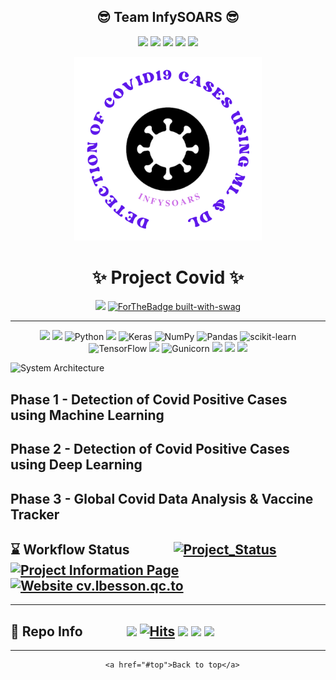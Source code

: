 <p id="#top"></p>

<h2 align="center">😎 Team InfySOARS 😎</h2>

<div align="center">

[![](https://img.shields.io/badge/Siddharth_Kulkarni-yellow?style=for-the-badge)](https://github.com/mykeysid10)
[![](https://img.shields.io/badge/Atharv_Chaudhari-blueviolet?style=for-the-badge)](https://github.com/Atharv-Chaudhari)
[![](https://img.shields.io/badge/Rutuja_Vaidya-blue?style=for-the-badge)](https://github.com/rutujavaidya15)
[![](https://img.shields.io/badge/Omkar_Patil-lightgrey?style=for-the-badge)](https://github.com/OmkarPro)
[![](https://img.shields.io/badge/Sana_Shaikh-orange?style=for-the-badge)](https://github.com/SANA-306)

</div>

<p align="center">
      <img width="300" src="https://raw.githubusercontent.com/Atharv-Chaudhari/Project-Covid/main/static/images/risklogo.png">
</p>

<h1 align="center">✨ Project Covid ✨</h1>

<div align="center">

![](http://ForTheBadge.com/images/badges/built-by-developers.svg)
[![ForTheBadge built-with-swag](http://ForTheBadge.com/images/badges/built-with-swag.svg)](https://GitHub.com/Atharv-Chaudhari)

</div>      

---

<div align="center">

![](https://img.shields.io/badge/Visual_Studio_Code-0078D4?style=for-the-badge&logo=visual%20studio%20code&logoColor=white)
![](https://img.shields.io/badge/Kaggle-20BEFF?style=for-the-badge&logo=Kaggle&logoColor=white)
![Python](https://img.shields.io/badge/python-3670A0?style=for-the-badge&logo=python&logoColor=ffdd54)
![](https://img.shields.io/badge/Django-092E20?style=for-the-badge&logo=django&logoColor=green)
![Keras](https://img.shields.io/badge/Keras-%23D00000.svg?style=for-the-badge&logo=Keras&logoColor=white)
![NumPy](https://img.shields.io/badge/numpy-%23013243.svg?style=for-the-badge&logo=numpy&logoColor=white)
![Pandas](https://img.shields.io/badge/pandas-%23150458.svg?style=for-the-badge&logo=pandas&logoColor=white)
![scikit-learn](https://img.shields.io/badge/scikit--learn-%23F7931E.svg?style=for-the-badge&logo=scikit-learn&logoColor=white)
![TensorFlow](https://img.shields.io/badge/TensorFlow-%23FF6F00.svg?style=for-the-badge&logo=TensorFlow&logoColor=white)
![](https://img.shields.io/badge/Tableau-E97627?style=for-the-badge&logo=Tableau&logoColor=white)
![Gunicorn](https://img.shields.io/badge/gunicorn-%298729.svg?style=for-the-badge&logo=gunicorn&logoColor=white)
![](https://img.shields.io/badge/HTML5-E34F26?style=for-the-badge&logo=html5&logoColor=white)
![](https://img.shields.io/badge/CSS3-1572B6?style=for-the-badge&logo=css3&logoColor=white)
![](https://img.shields.io/badge/JavaScript-323330?style=for-the-badge&logo=javascript&logoColor=F7DF1E)
      
</div>

![System Architecture](https://user-images.githubusercontent.com/61587515/165577978-df90f809-f638-4e38-a472-1eeedbe44656.png)

## Phase 1 - Detection of Covid Positive Cases using Machine Learning 

<!-- [Data Source](https://data.gov.il/dataset/covid-19/resource/d337959a-020a-4ed3-84f7-fca182292308) (CSV Data)
 -->
## Phase 2 - Detection of Covid Positive Cases using Deep Learning 

<!-- [Data Source](https://www.kaggle.com/tawsifurrahman/covid19-radiography-database) (Chest X-Ray Data)
 -->
## Phase 3 - Global Covid Data Analysis & Vaccine Tracker  

<!-- [Data Source](https://github.com/BloombergGraphics/covid-vaccine-tracker-data) (Live Data)
 -->
 
 
## ⌛ Workflow Status <img src="https://raw.githubusercontent.com/Atharv-Chaudhari/Project-Covid-NLP/main/Project%20Covid%20Images/arrow.gif" width="60" height="15" /> [![Project_Status](https://github.com/Atharv-Chaudhari/Project-Covid/actions/workflows/django.yml/badge.svg)](https://github.com/Atharv-Chaudhari/Project-Covid/actions/workflows/django.yml) [![Project Information Page](https://github.com/Atharv-Chaudhari/Project-Covid/actions/workflows/pages/pages-build-deployment/badge.svg)](https://github.com/Atharv-Chaudhari/Project-Covid/actions/workflows/pages/pages-build-deployment) [![Website cv.lbesson.qc.to](https://img.shields.io/website-up-down-green-red/https/atharv-chaudhari.github.io/Project-Covid/)](https://infysoars-project-covid.herokuapp.com) 

---

## 🧿 Repo Info <img src="https://raw.githubusercontent.com/Atharv-Chaudhari/Project-Covid-NLP/main/Project%20Covid%20Images/arrow.gif" width="60" height="15" /> ![](https://img.shields.io/github/contributors/Atharv-Chaudhari/Project-Covid) [![Hits](https://hits.seeyoufarm.com/api/count/incr/badge.svg?url=https%3A%2F%2Fgithub.com%2FAtharv-Chaudhari%2FProject-Covid&count_bg=%2371FF06&title_bg=%23555555&icon=&icon_color=%23E7E7E7&title=Total+Views&edge_flat=false)](https://hits.seeyoufarm.com) ![](https://img.shields.io/github/forks/Atharv-Chaudhari/Project-Covid) ![](https://img.shields.io/github/stars/Atharv-Chaudhari/Project-Covid) ![](https://img.shields.io/github/last-commit/Atharv-Chaudhari/Project-Covid)

---
 
<div align="center">
 
      <a href="#top">Back to top</a>

</div>
